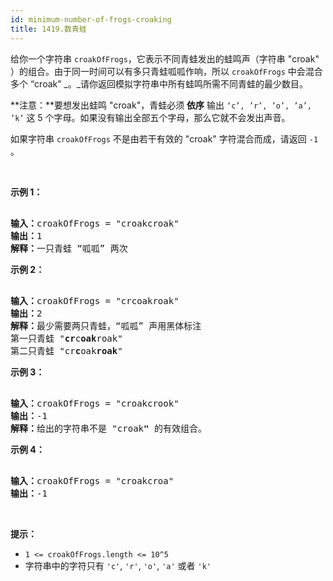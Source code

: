 ```yaml
---
id: minimum-number-of-frogs-croaking
title: 1419.数青蛙
---
```

给你一个字符串 <code>croakOfFrogs</code>，它表示不同青蛙发出的蛙鸣声（字符串 &#34;croak&#34; ）的组合。由于同一时间可以有多只青蛙呱呱作响，所以 <code>croakOfFrogs</code> 中会混合多个 “croak” _。_请你返回模拟字符串中所有蛙鸣所需不同青蛙的最少数目。

**注意：**要想发出蛙鸣 &#34;croak&#34;，青蛙必须 **依序** 输出 <code>‘c’, ’r’, ’o’, ’a’, ’k’</code> 这 5 个字母。如果没有输出全部五个字母，那么它就不会发出声音。

如果字符串 <code>croakOfFrogs</code> 不是由若干有效的 &#34;croak&#34; 字符混合而成，请返回 <code>-1</code> 。

 

**示例 1：**


<pre><br/><strong>输入：</strong>croakOfFrogs = &#34;croakcroak&#34;<br/><strong>输出：</strong>1 <br/><strong>解释：</strong>一只青蛙 “呱呱” 两次<br/></pre>

**示例 2：**


<pre><br/><strong>输入：</strong>croakOfFrogs = &#34;crcoakroak&#34;<br/><strong>输出：</strong>2 <br/><strong>解释：</strong>最少需要两只青蛙，“呱呱” 声用黑体标注<br/>第一只青蛙 &#34;<strong>cr</strong>c<strong>oak</strong>roak&#34;<br/>第二只青蛙 &#34;cr<strong>c</strong>oak<strong>roak</strong>&#34;<br/></pre>

**示例 3：**


<pre><br/><strong>输入：</strong>croakOfFrogs = &#34;croakcrook&#34;<br/><strong>输出：</strong>-1<br/><strong>解释：</strong>给出的字符串不是 &#34;croak<strong>&#34;</strong> 的有效组合。<br/></pre>

**示例 4：**


<pre><br/><strong>输入：</strong>croakOfFrogs = &#34;croakcroa&#34;<br/><strong>输出：</strong>-1<br/></pre>

 

**提示：**


- <code>1 &lt;= croakOfFrogs.length &lt;= 10^5</code>
- 字符串中的字符只有 <code>&#39;c&#39;</code>, <code>&#39;r&#39;</code>, <code>&#39;o&#39;</code>, <code>&#39;a&#39;</code> 或者 <code>&#39;k&#39;</code>
